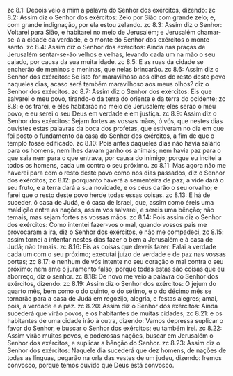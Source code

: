 zc 8.1: Depois veio a mim a palavra do Senhor dos exércitos, dizendo:
zc 8.2: Assim diz o Senhor dos exércitos: Zelo por Sião com grande zelo; e, com grande indignação, por ela estou zelando.
zc 8.3: Assim diz o Senhor: Voltarei para Sião, e habitarei no meio de Jerusalém; e Jerusalém chamar-se-á a cidade da verdade, e o monte do Senhor dos exércitos o monte santo.
zc 8.4: Assim diz o Senhor dos exércitos: Ainda nas praças de Jerusalém sentar-se-ão velhos e velhas, levando cada um na mão o seu cajado, por causa da sua muita idade.
zc 8.5: E as ruas da cidade se encherão de meninos e meninas, que nelas brincarão.
zc 8.6: Assim diz o Senhor dos exércitos: Se isto for maravilhoso aos olhos do resto deste povo naqueles dias, acaso será também maravilhoso aos meus olhos? diz o Senhor dos exércitos.
zc 8.7: Assim diz o Senhor dos exércitos: Eis que salvarei o meu povo, tirando-o da terra do oriente e da terra do ocidente;
zc 8.8: e os trarei, e eles habitarão no meio de Jerusalém; eles serão o meu povo, e eu serei o seu Deus em verdade e em justiça.
zc 8.9: Assim diz o Senhor dos exércitos: Sejam fortes as vossas mãos, ó vós, que nestes dias ouvistes estas palavras da boca dos profetas, que estiveram no dia em que foi posto o fundamento da casa do Senhor dos exércitos, a fim de que o templo fosse edificado.
zc 8.10: Pois antes daqueles dias não havia salário para os homens, nem lhes davam ganho os animais; nem havia paz para o que saia nem para o que entrava, por causa do inimigo; porque eu incitei a todos os homens, cada um contra o seu próximo.
zc 8.11: Mas agora não me haverei para com o resto deste povo como nos dias passados, diz o Senhor dos exércitos;
zc 8.12: porquanto haverá a sementeira de paz; a vide dará o seu fruto, e a terra dará a sua novidade, e os céus darão o seu orvalho; e farei que o resto deste povo herde todas essas coisas.
zc 8.13: E há de suceder, ó casa de Judá, e ó casa de Israel, que, assim como éreis uma maldição entre as nações, assim vos salvarei, e sereis uma bênção; não temais, mas sejam fortes as vossas mãos.
zc 8.14: Pois assim diz o Senhor dos exércitos: Como intentei fazer-vos o mal, quando vossos pais me provocaram a ira, diz o Senhor dos exércitos, e não me compadeci,
zc 8.15: assim tornei a intentar nestes dias fazer o bem a Jerusalém e à casa de Judá; não temais.
zc 8.16: Eis as coisas que deveis fazer: Falai a verdade cada um com o seu próximo; executai juízo de verdade e de paz nas vossas portas;
zc 8.17: e nenhum de vós intente no seu coração o mal contra o seu próximo; nem ame o juramento falso; porque todas estas são coisas que eu aborreço, diz o senhor.
zc 8.18: De novo me veio a palavra do Senhor dos exércitos, dizendo:
zc 8.19: Assim diz o Senhor dos exércitos: O jejum do quarto mês, bem como o do quinto, o do sétimo, e o do décimo mês se tornarão para a casa de Judá em regozijo, alegria, e festas alegres; amai, pois, a verdade e a paz.
zc 8.20: Assim diz o Senhor dos exércitos: Ainda sucederá que virão povos, e os habitantes de muitas cidades;
zc 8.21: e os habitantes de uma cidade irão à outra, dizendo: Vamos depressa suplicar o favor do Senhor, e buscar o Senhor dos exércitos; eu também irei.
zc 8.22: Assim virão muitos povos, e poderosas nações, buscar em Jerusalém o Senhor dos exércitos, e suplicar a bênção do Senhor.
zc 8.23: Assim diz o Senhor dos exércitos: Naquele dia sucederá que dez homens, de nações de todas as línguas, pegarão na orla das vestes de um judeu, dizendo: Iremos convosco, porque temos ouvido que Deus está convosco.
